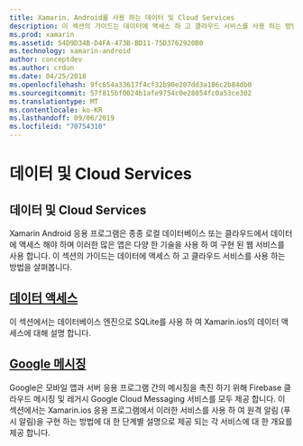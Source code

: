 ```yaml
---
title: Xamarin. Android를 사용 하는 데이터 및 Cloud Services
description: 이 섹션의 가이드는 데이터에 액세스 하 고 클라우드 서비스를 사용 하는 방법을 살펴봅니다.
ms.prod: xamarin
ms.assetid: 54D9D34B-D4FA-473B-BD11-75D3762920B0
ms.technology: xamarin-android
author: conceptdev
ms.author: crdun
ms.date: 04/25/2018
ms.openlocfilehash: 9fc654a33617f4cf32b90e207dd3a186c2b84db0
ms.sourcegitcommit: 57f815bf0024b1afe9754c0e28054fc0a53ce302
ms.translationtype: MT
ms.contentlocale: ko-KR
ms.lasthandoff: 09/06/2019
ms.locfileid: "70754310"
---
```

# <a name="data-and-cloud-services"></a>데이터 및 Cloud Services

## <a name="data-and-cloud-services"></a>데이터 및 Cloud Services

Xamarin Android 응용 프로그램은 종종 로컬 데이터베이스 또는 클라우드에서 데이터에 액세스 해야 하며 이러한 많은 앱은 다양 한 기술을 사용 하 여 구현 된 웹 서비스를 사용 합니다. 이 섹션의 가이드는 데이터에 액세스 하 고 클라우드 서비스를 사용 하는 방법을 살펴봅니다.

## <a name="data-accessandroiddata-clouddata-accessindexmd"></a>[데이터 액세스](~/android/data-cloud/data-access/index.md)

이 섹션에서는 데이터베이스 엔진으로 SQLite를 사용 하 여 Xamarin.ios의 데이터 액세스에 대해 설명 합니다.

## <a name="google-messagingandroiddata-cloudgoogle-messagingindexmd"></a>[Google 메시징](~/android/data-cloud/google-messaging/index.md)

Google은 모바일 앱과 서버 응용 프로그램 간의 메시징을 촉진 하기 위해 Firebase 클라우드 메시징 및 레거시 Google Cloud Messaging 서비스를 모두 제공 합니다. 이 섹션에서는 Xamarin.ios 응용 프로그램에서 이러한 서비스를 사용 하 여 원격 알림 (푸시 알림)을 구현 하는 방법에 대 한 단계별 설명으로 제공 되는 각 서비스에 대 한 개요를 제공 합니다.
